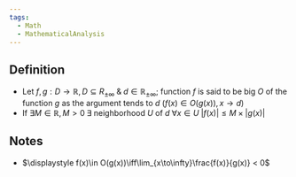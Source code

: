 ```yaml
---
tags:
  - Math
  - MathematicalAnalysis
---
```

## Definition
- Let $f,g: D\to\mathbb R, D\subseteq R_{\pm\infty}\;\&\;d\in\mathbb R_{\pm\infty};$ function $f$ is said to be big $O$ of the function $g$ as the argument tends to $d$ ($f(x)\in O(g(x)), x\to d$)
- If $\exists M\in\mathbb R, M>0\;\exists$ neighborhood $U$ of $d\;\forall x\in U\; |f(x)|\leq M\times|g(x)|$
## Notes
- $\displaystyle f(x)\in O(g(x))\iff\lim_{x\to\infty}\frac{f(x)}{g(x)} < 0$